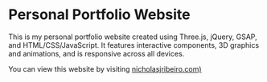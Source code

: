 # Personal Portfolio Website

This is my personal portfolio website created using Three.js, jQuery, GSAP, and HTML/CSS/JavaScript. It features interactive components, 3D graphics and animations, and is responsive across all devices.

You can view this website by visiting [nicholasjribeiro.com)](nicholasjribeiro.com)
